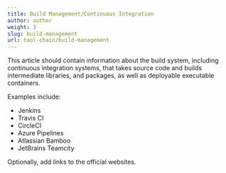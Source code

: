 ```yaml
---
title: Build Management/Continuous Integration
author: author
weight: 3
slug: build-management
url: tool-chain/build-management
---
```


This article should contain information about the build system, including continuous integration systems, that takes source code and builds intermediate libraries, and packages, as well as deployable executable containers.

Examples include:

* Jenkins
* Travis CI
* CircleCI
* Azure Pipelines
* Atlassian Bamboo
* JetBrains Teamcity

Optionally, add links to the official websites.
